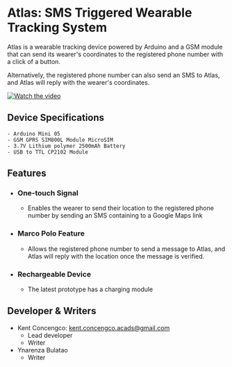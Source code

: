 
# Atlas: SMS Triggered Wearable Tracking System 

Atlas is a wearable tracking device powered by Arduino and a GSM module that can send its wearer's coordinates to the registered phone number with a click of a button. 

Alternatively, the registered phone number can also send an SMS to Atlas, and Atlas will reply with the wearer's coordinates.

[![Watch the video](https://i.imgur.com/c2lHEue.png)](https://www.youtube.com/watch?v=NJ8Lq3SZ7nA)

## Device Specifications

```
- Arduino Mini 05
- GSM GPRS SIM800L Module MicroSIM
- 3.7V Lithium polymer 2500mAh Battery
- USB to TTL CP2102 Module
```


## Features

- ### One-touch Signal
    -  Enables the wearer to send their location to the registered phone number by sending an SMS containing to a Google Maps link
- ### Marco Polo Feature
    -  Allows the registered phone number to send a message to Atlas, and Atlas will reply with the location once the message is verified.
- ### Rechargeable Device
    - The latest prototype has a charging module


## Developer & Writers

- Kent Concengco: kent.concengco.acads@gmail.com
    - Lead developer
    - Writer
- Ynarenza Bulatao
    - Writer

